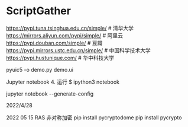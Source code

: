 # ScriptGather

https://pypi.tuna.tsinghua.edu.cn/simple/	# 清华大学
https://mirrors.aliyun.com/pypi/simple/		# 阿里云
https://pypi.douban.com/simple/				# 豆瓣
https://pypi.mirrors.ustc.edu.cn/simple/	# 中国科学技术大学
https://pypi.hustunique.com/				# 华中科技大学


pyuic5 -o demo.py demo.ui


Jupyter notebook
4. 运行
$ ipython3 notebook

jupyter notebook --generate-config


2022/4/28

2022 05 15 
RAS 非对称加密
pip install pycryptodome
pip install pycrypto

